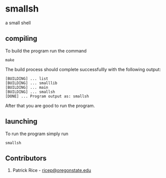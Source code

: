 # smallsh
a small shell

## compiling
To build the program run the command
```
make
```
The build process should complete successfullly 
with the following output:
```
[BUILDING] ... list
[BUILDING] ... smalllib
[BUILDING] ... main
[BUILDING] ... smallsh
[DONE] ... Program output as: smallsh
```

After that you are good to run the program.

## launching
To run the program simply run
```
smallsh
```

## Contributors
1. Patrick Rice - ricep@oregonstate.edu